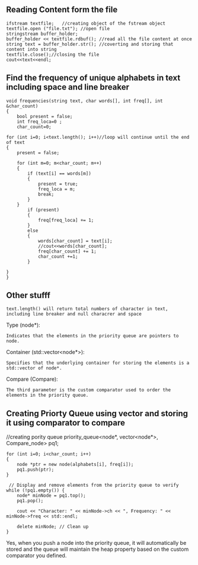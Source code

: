 ## Reading Content form the file
    
    ifstream textfile;   //creating object of the fstream object
    textfile.open ("file.txt"); //open file
    stringstream buffer_holder;
    buffer_holder << textfile.rdbuf(); //read all the file content at once
    string text = buffer_holder.str(); //coverting and storing that content into string
    textfile.close();//closing the file
    cout<<text<<endl;

## Find the frequency of unique alphabets in text including space and line breaker

    void frequencies(string text, char words[], int freq[], int &char_count)
    {
        bool present = false;
        int freq_loca=0 ;
        char_count=0;

    for (int i=0; i<text.length(); i++)//loop will continue until the end of text
    {
        present = false;

        for (int m=0; m<char_count; m++)
        {
            if (text[i] == words[m])
            {
                present = true;
                freq_loca = m;
                break;
            }
        }
            if (present)
            {
                freq[freq_loca] += 1;
            }
            else 
            {
                words[char_count] = text[i];
                //cout<<words[char_count];
                freq[char_count] += 1;
                char_count +=1;
            }
        
    }
    }

## Other stufff

    text.length() will return total numbers of character in text, including line breaker and null characrer and space

Type (node*):

    Indicates that the elements in the priority queue are pointers to node.

Container (std::vector<node*>):

    Specifies that the underlying container for storing the elements is a std::vector of node*.

Compare (Compare):

    The third parameter is the custom comparator used to order the elements in the priority queue.
    
## Creating Priorty Queue using vector and storing it using comparator to compare
//creating pority queue
    priority_queue<node*, vector<node*>, Compare_node> pq1;
   
    for (int i=0; i<char_count; i++)
    {
        node *ptr = new node(alphabets[i], freq[i]);
        pq1.push(ptr);
    }

     // Display and remove elements from the priority queue to verify
    while (!pq1.empty()) {
        node* minNode = pq1.top();
        pq1.pop();

        cout << "Character: " << minNode->ch << ", Frequency: " << minNode->freq << std::endl;

        delete minNode; // Clean up
    }
Yes, when you push a node into the priority queue, it will automatically be stored and the queue will maintain the heap property based on the custom comparator you defined.